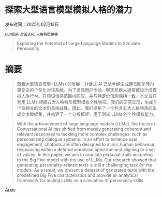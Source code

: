 # 探索大型语言模型模拟人格的潜力

发布时间：2025年02月12日

`LLM应用` `对话式AI` `人格特质建模`

> Exploring the Potential of Large Language Models to Simulate Personality

# 摘要

> 随着大型语言模型 (LLMs) 的发展，对话式 AI 已从单纯生成连贯回复转向更复杂的个性化对话系统。为了提高用户体验，聊天机器人通常被设计成模拟人类行为，在预设情感范围内回应，并与特定价值观保持一致。本文旨在利用 LLMs 根据五大人格特质模型模拟个性特征。我们的研究显示，生成与个性相关的文本仍具挑战性。因此，我们提供了一个包含五大人格特质的生成文本数据集，并构建了一个分析框架，用于测试 LLMs 的个性模拟能力。

> With the advancement of large language models (LLMs), the focus in Conversational AI has shifted from merely generating coherent and relevant responses to tackling more complex challenges, such as personalizing dialogue systems. In an effort to enhance user engagement, chatbots are often designed to mimic human behaviour, responding within a defined emotional spectrum and aligning to a set of values. In this paper, we aim to simulate personal traits according to the Big Five model with the use of LLMs. Our research showed that generating personality-related texts is still a challenging task for the models. As a result, we present a dataset of generated texts with the predefined Big Five characteristics and provide an analytical framework for testing LLMs on a simulation of personality skills.

[Arxiv](https://arxiv.org/abs/2502.08265)